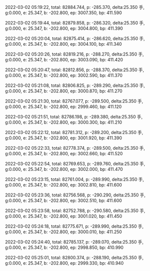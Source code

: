 2022-03-02 05:19:22, total: 82884.744, p: -285.370, delta:25.350 手, g:0.000, e: 25.347, b: -202.800, ep: 3007.350, bp: 411.590

2022-03-02 05:19:44, total: 82879.858, p: -286.320, delta:25.350 手, g:0.000, e: 25.347, b: -202.800, ep: 3004.800, bp: 411.390

2022-03-02 05:20:04, total: 82875.414, p: -286.620, delta:25.350 手, g:0.000, e: 25.347, b: -202.800, ep: 3004.100, bp: 411.340

2022-03-02 05:20:26, total: 82819.216, p: -288.270, delta:25.350 手, g:0.000, e: 25.347, b: -202.800, ep: 3003.090, bp: 411.420

2022-03-02 05:20:47, total: 82812.856, p: -288.370, delta:25.350 手, g:0.000, e: 25.347, b: -202.800, ep: 3002.590, bp: 411.370

2022-03-02 05:21:08, total: 82806.825, p: -289.290, delta:25.350 手, g:0.000, e: 25.347, b: -202.800, ep: 3000.870, bp: 411.270

2022-03-02 05:21:30, total: 82767.077, p: -289.500, delta:25.350 手, g:0.000, e: 25.347, b: -202.800, ep: 2999.460, bp: 411.120

2022-03-02 05:21:51, total: 82786.198, p: -289.380, delta:25.350 手, g:0.000, e: 25.347, b: -202.800, ep: 3000.300, bp: 411.210

2022-03-02 05:22:12, total: 82781.312, p: -289.200, delta:25.350 手, g:0.000, e: 25.347, b: -202.800, ep: 3001.920, bp: 411.390

2022-03-02 05:22:33, total: 82778.374, p: -289.500, delta:25.350 手, g:0.000, e: 25.347, b: -202.800, ep: 3002.660, bp: 411.520

2022-03-02 05:22:54, total: 82769.653, p: -289.760, delta:25.350 手, g:0.000, e: 25.347, b: -202.800, ep: 3002.000, bp: 411.470

2022-03-02 05:23:15, total: 82761.004, p: -289.990, delta:25.350 手, g:0.000, e: 25.347, b: -202.800, ep: 3002.810, bp: 411.600

2022-03-02 05:23:36, total: 82756.568, p: -290.290, delta:25.350 手, g:0.000, e: 25.347, b: -202.800, ep: 3002.510, bp: 411.600

2022-03-02 05:23:58, total: 82752.788, p: -290.580, delta:25.350 手, g:0.000, e: 25.347, b: -202.800, ep: 3001.020, bp: 411.450

2022-03-02 05:24:18, total: 82775.671, p: -289.990, delta:25.350 手, g:0.000, e: 25.347, b: -202.800, ep: 3000.010, bp: 411.250

2022-03-02 05:24:40, total: 82785.137, p: -289.070, delta:25.350 手, g:0.000, e: 25.347, b: -202.800, ep: 2998.850, bp: 410.990

2022-03-02 05:25:01, total: 82800.374, p: -288.190, delta:25.350 手, g:0.000, e: 25.347, b: -202.800, ep: 2999.330, bp: 410.940